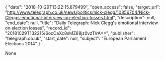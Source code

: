 {
  "date": "2018-10-29T13:22:15.879499", 
  "open_access": false, 
  "target_url": "http://www.telegraph.co.uk/news/politics/nick-clegg/10856704/Nick-Cleggs-emotional-interview-on-election-losses.html", 
  "description": null, 
  "end_date": null, 
  "title": "Daily Telegraph: Nick Clegg's emotional interview on election losses", 
  "record_id": "20181029T132215/6ocCaXc8sMZ88jz0vzT/rA==", 
  "publisher": "telegraph.co.uk", 
  "start_date": null, 
  "subject": "European Parliament Elections 2014"
}

None